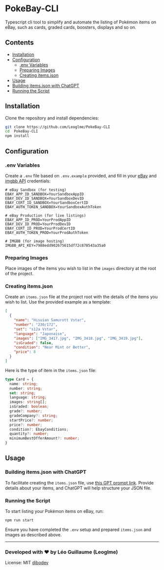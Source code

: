 #  PokeBay-CLI

Typescript cli tool to simplify and automate the listing of Pokémon items on eBay, such as cards, graded cards, boosters, displays and so on.
## Contents
- [Installation](#installation)
- [Configuration](#configuration)
    - [.env Variables](#env-variables)
    - [Preparing Images](#preparing-images)
    - [Creating items.json](#creating-itemsjson)
- [Usage](#usage)
- [Building items.json with ChatGPT](#building-itemsjson-with-chatgpt)
- [Running the Script](#running-the-script)

## Installation

Clone the repository and install dependencies:

```bash
git clone https://github.com/Leoglme/PokeBay-CLI
cd  PokeBay-CLI
npm install
```

## Configuration

### .env Variables

Create a `.env` file based on `.env.example` provided, and fill in your [eBay](https://developer.ebay.com/develop/apis) and [imgbb API](https://api.imgbb.com/) credentials:

```plaintext
# eBay Sandbox (for testing)
EBAY_APP_ID_SANDBOX=YourSandboxAppID
EBAY_DEV_ID_SANDBOX=YourSandboxDevID
EBAY_CERT_ID_SANDBOX=YourSandboxCertID
EBAY_AUTH_TOKEN_SANDBOX=YourSandboxAuthToken

# eBay Production (for live listings)
EBAY_APP_ID_PROD=YourProdAppID
EBAY_DEV_ID_PROD=YourProdDevID
EBAY_CERT_ID_PROD=YourProdCertID
EBAY_AUTH_TOKEN_PROD=YourProdAuthToken

# IMGBB (for image hosting)
IMGBB_API_KEY=7988edd902675615df72c878543a35a0
```

### Preparing Images

Place images of the items you wish to list in the `images` directory at the root of the project.

### Creating items.json

Create an `items.json` file at the project root with the details of the items you wish to list. Use the provided example as a template:

```json
[
  {
    "name": "Hisuian Samurott Vstar",
    "number": "230/172",
    "set": "s12a Vstar",
    "language": "Japonaise",
    "images": ["IMG_3417.jpg", "IMG_3418.jpg", "IMG_3419.jpg"],
    "isGraded": false,
    "condition": "Near Mint or Better",
    "price": 8
  }
]
```

Here is the type of item in the `items.json` file:

```typescript
type Card = {
  name: string;
  number: string;
  set: string;
  language: string;
  images: string[];
  isGraded: boolean;
  grade?: number;
  gradeCompany?: string;
  startPrice?: number;
  price?: number;
  condition?: EbayConditions;
  quantity?: number;
  minimumBestOfferAmount?: number;
}
```


## Usage

### Building items.json with ChatGPT

To facilitate creating the `items.json` file, use [this GPT prompt link](https://chat.openai.com/share/96b60da5-b13a-4c0c-88f7-5fc4c515f591). Provide details about your items, and ChatGPT will help structure your JSON file.

### Running the Script

To start listing your Pokémon items on eBay, run:

```bash
npm run start
```

Ensure you have completed the `.env` setup and prepared `items.json` and images as described above.

---

### Developed with ❤️ by Léo Guillaume (Leoglme) 
License: MIT
[dibodev](https://dibodev.com)
